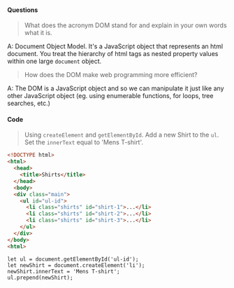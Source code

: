 #### Questions

> What does the acronym DOM stand for and explain in your own words what it is.

A: Document Object Model.  It's a JavaScript object that represents an html document.
You treat the hierarchy of html tags as nested property values within one large
`document` object.


> How does the DOM make web programming more efficient?

A: The DOM is a JavaScript object and so we can manipulate it just like any other
JavaScript object (eg. using enumerable functions, for loops, tree searches, etc.)


#### Code

> Using `createElement` and `getElementById`. Add a new Shirt to the `ul`. Set the `innerText` equal to 'Mens T-shirt'.


````html
<!DOCTYPE html>
<html>
  <head>
    <title>Shirts</title>
  </head>
  <body>
  <div class="main">
    <ul id="ul-id">
      <li class="shirts" id="shirt-1">...</li>
      <li class="shirts" id="shirt-2">...</li>
      <li class="shirts" id="shirt-3">...</li>
    </ul>
  </div>
</body>
<html>
````



````JS
let ul = document.getElementById('ul-id');
let newShirt = document.createElement('li');
newShirt.innerText = 'Mens T-shirt';
ul.prepend(newShirt);
````
